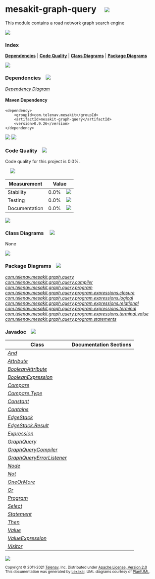 [//]: # (start-user-text)



[//]: # (end-user-text)

# mesakit-graph-query &nbsp;&nbsp; <img src="https://telenav.github.io/telenav-assets/images/icons/graph-32.png" srcset="https://telenav.github.io/telenav-assets/images/icons/graph-32-2x.png 2x"/>

This module contains a road network graph search engine

<img src="https://telenav.github.io/telenav-assets/images/separators/horizontal-line-512.png" srcset="https://telenav.github.io/telenav-assets/images/separators/horizontal-line-512-2x.png 2x"/>

### Index



[**Dependencies**](#dependencies) | [**Code Quality**](#code-quality) | [**Class Diagrams**](#class-diagrams) | [**Package Diagrams**](#package-diagrams)

<img src="https://telenav.github.io/telenav-assets/images/separators/horizontal-line-512.png" srcset="https://telenav.github.io/telenav-assets/images/separators/horizontal-line-512-2x.png 2x"/>

### Dependencies <a name="dependencies"></a> &nbsp;&nbsp; <img src="https://telenav.github.io/telenav-assets/images/icons/dependencies-32.png" srcset="https://telenav.github.io/telenav-assets/images/icons/dependencies-32-2x.png 2x"/>

[*Dependency Diagram*](https://www.mesakit.org/0.9.26/lexakai/mesakit/mesakit-graph/query/documentation/diagrams/dependencies.svg)

#### Maven Dependency

    <dependency>
        <groupId>com.telenav.mesakit</groupId>
        <artifactId>mesakit-graph-query</artifactId>
        <version>0.9.26</version>
    </dependency>

<img src="https://telenav.github.io/telenav-assets/images/separators/horizontal-line-128.png" srcset="https://telenav.github.io/telenav-assets/images/separators/horizontal-line-128-2x.png 2x"/>

[//]: # (start-user-text)



[//]: # (end-user-text)

<img src="https://telenav.github.io/telenav-assets/images/separators/horizontal-line-128.png" srcset="https://telenav.github.io/telenav-assets/images/separators/horizontal-line-128-2x.png 2x"/>

### Code Quality <a name="code-quality"></a> &nbsp;&nbsp; <img src="https://telenav.github.io/telenav-assets/images/icons/ruler-32.png" srcset="https://telenav.github.io/telenav-assets/images/icons/ruler-32-2x.png 2x"/>

Code quality for this project is 0.0%.  
  
&nbsp; &nbsp; <img src="https://telenav.github.io/telenav-assets/images/meters/meter-0-96.png" srcset="https://telenav.github.io/telenav-assets/images/meters/meter-0-96-2x.png 2x"/>

| Measurement   | Value                    |
|---------------|--------------------------|
| Stability     | 0.0%&nbsp; &nbsp; <img src="https://telenav.github.io/telenav-assets/images/meters/meter-0-96.png" srcset="https://telenav.github.io/telenav-assets/images/meters/meter-0-96-2x.png 2x"/>     |
| Testing       | 0.0%&nbsp; &nbsp; <img src="https://telenav.github.io/telenav-assets/images/meters/meter-0-96.png" srcset="https://telenav.github.io/telenav-assets/images/meters/meter-0-96-2x.png 2x"/>       |
| Documentation | 0.0%&nbsp; &nbsp; <img src="https://telenav.github.io/telenav-assets/images/meters/meter-0-96.png" srcset="https://telenav.github.io/telenav-assets/images/meters/meter-0-96-2x.png 2x"/> |

<img src="https://telenav.github.io/telenav-assets/images/separators/horizontal-line-128.png" srcset="https://telenav.github.io/telenav-assets/images/separators/horizontal-line-128-2x.png 2x"/>

### Class Diagrams <a name="class-diagrams"></a> &nbsp; &nbsp; <img src="https://telenav.github.io/telenav-assets/images/icons/diagram-40.png" srcset="https://telenav.github.io/telenav-assets/images/icons/diagram-40-2x.png 2x"/>

None

<img src="https://telenav.github.io/telenav-assets/images/separators/horizontal-line-128.png" srcset="https://telenav.github.io/telenav-assets/images/separators/horizontal-line-128-2x.png 2x"/>

### Package Diagrams <a name="package-diagrams"></a> &nbsp;&nbsp; <img src="https://telenav.github.io/telenav-assets/images/icons/box-24.png" srcset="https://telenav.github.io/telenav-assets/images/icons/box-24-2x.png 2x"/>

[*com.telenav.mesakit.graph.query*](https://www.mesakit.org/0.9.26/lexakai/mesakit/mesakit-graph/query/documentation/diagrams/com.telenav.mesakit.graph.query.svg)  
[*com.telenav.mesakit.graph.query.compiler*](https://www.mesakit.org/0.9.26/lexakai/mesakit/mesakit-graph/query/documentation/diagrams/com.telenav.mesakit.graph.query.compiler.svg)  
[*com.telenav.mesakit.graph.query.program*](https://www.mesakit.org/0.9.26/lexakai/mesakit/mesakit-graph/query/documentation/diagrams/com.telenav.mesakit.graph.query.program.svg)  
[*com.telenav.mesakit.graph.query.program.expressions.closure*](https://www.mesakit.org/0.9.26/lexakai/mesakit/mesakit-graph/query/documentation/diagrams/com.telenav.mesakit.graph.query.program.expressions.closure.svg)  
[*com.telenav.mesakit.graph.query.program.expressions.logical*](https://www.mesakit.org/0.9.26/lexakai/mesakit/mesakit-graph/query/documentation/diagrams/com.telenav.mesakit.graph.query.program.expressions.logical.svg)  
[*com.telenav.mesakit.graph.query.program.expressions.relational*](https://www.mesakit.org/0.9.26/lexakai/mesakit/mesakit-graph/query/documentation/diagrams/com.telenav.mesakit.graph.query.program.expressions.relational.svg)  
[*com.telenav.mesakit.graph.query.program.expressions.terminal*](https://www.mesakit.org/0.9.26/lexakai/mesakit/mesakit-graph/query/documentation/diagrams/com.telenav.mesakit.graph.query.program.expressions.terminal.svg)  
[*com.telenav.mesakit.graph.query.program.expressions.terminal.value*](https://www.mesakit.org/0.9.26/lexakai/mesakit/mesakit-graph/query/documentation/diagrams/com.telenav.mesakit.graph.query.program.expressions.terminal.value.svg)  
[*com.telenav.mesakit.graph.query.program.statements*](https://www.mesakit.org/0.9.26/lexakai/mesakit/mesakit-graph/query/documentation/diagrams/com.telenav.mesakit.graph.query.program.statements.svg)

### Javadoc <a name="code-quality"></a> &nbsp;&nbsp; <img src="https://telenav.github.io/telenav-assets/images/icons/books-24.png" srcset="https://telenav.github.io/telenav-assets/images/icons/books-24-2x.png 2x"/>

| Class | Documentation Sections  |
|-------|-------------------------|
| [*And*](https://www.mesakit.org/0.9.26/javadoc/mesakit/mesakit-graph-query/com/telenav/mesakit/graph/query/program/expressions/logical/And.html) |  |  
| [*Attribute*](https://www.mesakit.org/0.9.26/javadoc/mesakit/mesakit-graph-query/com/telenav/mesakit/graph/query/program/expressions/terminal/value/Attribute.html) |  |  
| [*BooleanAttribute*](https://www.mesakit.org/0.9.26/javadoc/mesakit/mesakit-graph-query/com/telenav/mesakit/graph/query/program/expressions/terminal/value/BooleanAttribute.html) |  |  
| [*BooleanExpression*](https://www.mesakit.org/0.9.26/javadoc/mesakit/mesakit-graph-query/com/telenav/mesakit/graph/query/program/BooleanExpression.html) |  |  
| [*Compare*](https://www.mesakit.org/0.9.26/javadoc/mesakit/mesakit-graph-query/com/telenav/mesakit/graph/query/program/expressions/terminal/Compare.html) |  |  
| [*Compare.Type*](https://www.mesakit.org/0.9.26/javadoc/mesakit/mesakit-graph-query/com/telenav/mesakit/graph/query/program/expressions/terminal/Compare.Type.html) |  |  
| [*Constant*](https://www.mesakit.org/0.9.26/javadoc/mesakit/mesakit-graph-query/com/telenav/mesakit/graph/query/program/expressions/terminal/value/Constant.html) |  |  
| [*Contains*](https://www.mesakit.org/0.9.26/javadoc/mesakit/mesakit-graph-query/com/telenav/mesakit/graph/query/program/expressions/terminal/Contains.html) |  |  
| [*EdgeStack*](https://www.mesakit.org/0.9.26/javadoc/mesakit/mesakit-graph-query/com/telenav/mesakit/graph/query/program/EdgeStack.html) |  |  
| [*EdgeStack.Result*](https://www.mesakit.org/0.9.26/javadoc/mesakit/mesakit-graph-query/com/telenav/mesakit/graph/query/program/EdgeStack.Result.html) |  |  
| [*Expression*](https://www.mesakit.org/0.9.26/javadoc/mesakit/mesakit-graph-query/com/telenav/mesakit/graph/query/program/Expression.html) |  |  
| [*GraphQuery*](https://www.mesakit.org/0.9.26/javadoc/mesakit/mesakit-graph-query/com/telenav/mesakit/graph/query/GraphQuery.html) |  |  
| [*GraphQueryCompiler*](https://www.mesakit.org/0.9.26/javadoc/mesakit/mesakit-graph-query/com/telenav/mesakit/graph/query/compiler/GraphQueryCompiler.html) |  |  
| [*GraphQueryErrorListener*](https://www.mesakit.org/0.9.26/javadoc/mesakit/mesakit-graph-query/com/telenav/mesakit/graph/query/compiler/GraphQueryErrorListener.html) |  |  
| [*Node*](https://www.mesakit.org/0.9.26/javadoc/mesakit/mesakit-graph-query/com/telenav/mesakit/graph/query/program/Node.html) |  |  
| [*Not*](https://www.mesakit.org/0.9.26/javadoc/mesakit/mesakit-graph-query/com/telenav/mesakit/graph/query/program/expressions/logical/Not.html) |  |  
| [*OneOrMore*](https://www.mesakit.org/0.9.26/javadoc/mesakit/mesakit-graph-query/com/telenav/mesakit/graph/query/program/expressions/closure/OneOrMore.html) |  |  
| [*Or*](https://www.mesakit.org/0.9.26/javadoc/mesakit/mesakit-graph-query/com/telenav/mesakit/graph/query/program/expressions/logical/Or.html) |  |  
| [*Program*](https://www.mesakit.org/0.9.26/javadoc/mesakit/mesakit-graph-query/com/telenav/mesakit/graph/query/program/Program.html) |  |  
| [*Select*](https://www.mesakit.org/0.9.26/javadoc/mesakit/mesakit-graph-query/com/telenav/mesakit/graph/query/program/statements/Select.html) |  |  
| [*Statement*](https://www.mesakit.org/0.9.26/javadoc/mesakit/mesakit-graph-query/com/telenav/mesakit/graph/query/program/Statement.html) |  |  
| [*Then*](https://www.mesakit.org/0.9.26/javadoc/mesakit/mesakit-graph-query/com/telenav/mesakit/graph/query/program/expressions/relational/Then.html) |  |  
| [*Value*](https://www.mesakit.org/0.9.26/javadoc/mesakit/mesakit-graph-query/com/telenav/mesakit/graph/query/program/expressions/terminal/value/Value.html) |  |  
| [*ValueExpression*](https://www.mesakit.org/0.9.26/javadoc/mesakit/mesakit-graph-query/com/telenav/mesakit/graph/query/program/expressions/terminal/value/ValueExpression.html) |  |  
| [*Visitor*](https://www.mesakit.org/0.9.26/javadoc/mesakit/mesakit-graph-query/com/telenav/mesakit/graph/query/program/Visitor.html) |  |  

[//]: # (start-user-text)



[//]: # (end-user-text)

<img src="https://telenav.github.io/telenav-assets/images/separators/horizontal-line-512.png" srcset="https://telenav.github.io/telenav-assets/images/separators/horizontal-line-512-2x.png 2x"/>

<sub>Copyright &#169; 2011-2021 [Telenav](https://telenav.com), Inc. Distributed under [Apache License, Version 2.0](LICENSE)</sub>  
<sub>This documentation was generated by [Lexakai](https://lexakai.org). UML diagrams courtesy of [PlantUML](https://plantuml.com).</sub>
